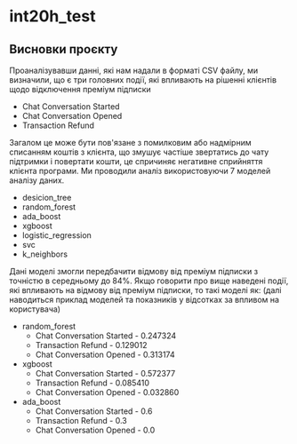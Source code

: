 # int20h_test
## Висновки проєкту

Проаналізувавши данні, які нам надали в форматі CSV файлу, ми визначили, що є три головних події, які впливають на рішенні клієнтів щодо відключення преміум підписки


- Chat Conversation Started
- Chat Conversation Opened 
- Transaction Refund

Загалом це може бути пов'язане з помилковим або надмірним списанням коштів з клієнта, що змушує частіше звертатись до чату підтримки і повертати кошти, це спричиняє негативне сприйняття клієнта програми. Ми проводили аналіз використовуючи 7 моделей аналізу даних. 


- desicion_tree
- random_forest
- ada_boost
- xgboost
- logistic_regression
- svc
- k_neighbors


Дані моделі змогли передбачити відмову від преміум підписки з точністю в середньому до 84%. Якщо говорити про вище наведені події, які впливають на відмову від преміум підписки, то такі моделі як:
(далі наводиться приклад моделей та показників у відсотках за впливом на користувача)

- random_forest
  - Chat Conversation Started - 0.247324
  - Transaction Refund - 0.129012
  - Chat Conversation Opened - 0.313174
- xgboost
  - Chat Conversation Started - 0.572377
  - Transaction Refund - 0.085410
  - Chat Conversation Opened - 0.032860
- ada_boost
  - Chat Conversation Started - 0.6
  - Transaction Refund - 0.3
  - Chat Conversation Opened - 0.0

